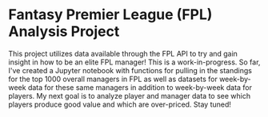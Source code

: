 # Fantasy Premier League (FPL) Analysis Project
This project utilizes data available through the FPL API to try and gain insight in how to be an elite FPL manager! This is a work-in-progress. So far, I've created a Jupyter notebook with functions for pulling in the standings for the top 1000 overall managers in FPL as well as datasets for week-by-week data for these same managers in addition to week-by-week data for players. My next goal is to analyze player and manager data to see which players produce good value and which are over-priced. Stay tuned!
